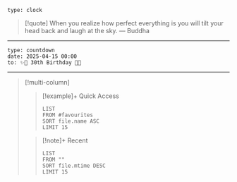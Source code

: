   
  
```widgets  
type: clock  
```  
  
> [!quote] When you realize how perfect everything is you will tilt your head back and laugh at the sky.
> — Buddha  
  
------  
```widgets  
type: countdown  
date: 2025-04-15 00:00  
to: ✨🎂 30th Birthday 🎂✨
```
---
  
>[!multi-column]  
>> [!example]+ Quick Access  
>> ```dataview  
>> LIST  
>> FROM #favourites  
>> SORT file.name ASC  
>> LIMIT 15  
>> ```  
>  
>> [!note]+ Recent  
>> ```dataview  
>> LIST  
>> FROM ""  
>> SORT file.mtime DESC  
>> LIMIT 15  
>> ```  


